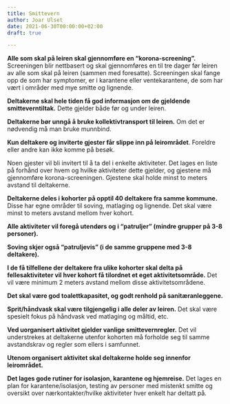 ```yaml
---
title: Smittevern
author: Joar Ulset
date: 2021-06-30T00:00:00+02:00
draft: true

---
```

**Alle som skal på leiren skal gjennomføre en “korona-screening”.** Screeningen blir nettbasert og skal gjennomføres en til tre dager før leiren av alle som skal på leiren (sammen med foresatte). Screeningen skal fange opp de som har symptomer, er i karantene eller ventekarantene, de som har vært i områder med mye smitte og lignende.

**Deltakerne skal hele tiden få god informasjon om de gjeldende smitteverntiltak.** Dette gjelder både før og under leiren.

**Deltakerne bør unngå å bruke kollektivtransport til leiren.** Om det er nødvendig må man bruke munnbind.

**Kun deltakere og inviterte gjester får slippe inn på leirområdet**. Foreldre eller andre kan ikke komme på besøk.

Noen gjester vil bli invitert til å ta del i enkelte aktiviteter. Det lages en liste på forhånd over hvem og hvilke aktiviteter dette gjelder, og gjestene må gjennomføre korona-screeningen. Gjestene skal holde minst to meters avstand til deltakerne.

**Deltakerne deles i kohorter på opptil 40 deltakere fra samme kommune.** Disse har egne områder til soving, matlaging og lignende. Det skal være minst to meters avstand mellom hver kohort.

**Alle aktiviteter vil foregå utendørs og i “patruljer” (mindre grupper på 3-8 personer).**

**Soving skjer også “patruljevis” (i de samme gruppene med 3-8 deltakere).**

**I de få tilfellene der deltakere fra ulike kohorter skal delta på fellesaktiviteter vil hver kohort få tilordnet et eget aktivitetsområde.** Det vil være minimum 2 meters avstand mellom disse aktivitetsområdene.

**Det skal være god toalettkapasitet, og godt renhold på sanitæranleggene.**

**Sprit/håndvask skal være tilgjengelig i alle deler av leiren.** Det skal være spesielt fokus på håndvask ved matlaging og måltid, etc.

**Ved uorganisert aktivitet gjelder vanlige smittevernregler.** Det vil understrekes at deltakerne utenfor kohorten må forholde seg til samme avstandskrav og regler som ellers i samfunnet.

**Utenom organisert aktivitet skal deltakerne holde seg innenfor leirområdet.**

**Det lages gode rutiner for isolasjon, karantene og hjemreise.** Det lages en plan for karantene/isolasjon, testing av personer med mistenkt smitte og oversikt over nærkontakter/hvilke aktiviteter hver enkelt har deltatt på.